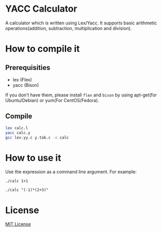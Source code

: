 # YACC Calculator
A calculator which is written using Lex/Yacc. It supports basic arithmetic operations(addition, subtraction, multiplication and division).

# How to compile it
## Prerequisities
* lex (Flex)
* yacc (Bison)

If you don't have them, please install `flex` and `bison` by using apt-get(for Ubuntu/Debian) or yum(For CentOS/Fedora).

## Compile
```bash
lex calc.l
yacc calc.y
gcc lex.yy.c y.tab.c -o calc
```

# How to use it
Use the expression as a command line argument. For example:
```
./calc 1+1
```
```
./calc "(-1)*(2+3)"
```

# License
[MIT License](./LICENSE)